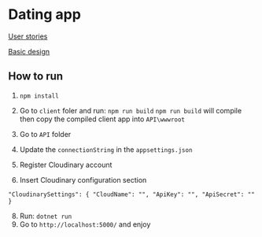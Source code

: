 # Dating app

[User stories](https://github.com/huy-ngoduc/DatingApp/wiki)

[Basic design](https://github.com/huy-ngoduc/DatingApp/wiki/Basic-design)

## How to run
1. `npm install`
2. Go to `client` foler and run: `npm run build`
`npm run build` will compile then copy the compiled client app into `API\wwwroot`

3. Go to `API` folder
4. Update the `connectionString` in the `appsettings.json`
5. Register Cloudinary account
6. Insert Cloudinary configuration section

`"CloudinarySettings": {
    "CloudName": "",
    "ApiKey": "",
    "ApiSecret": ""
  }`
  
8. Run: `dotnet run`
9. Go to `http://localhost:5000/` and enjoy


